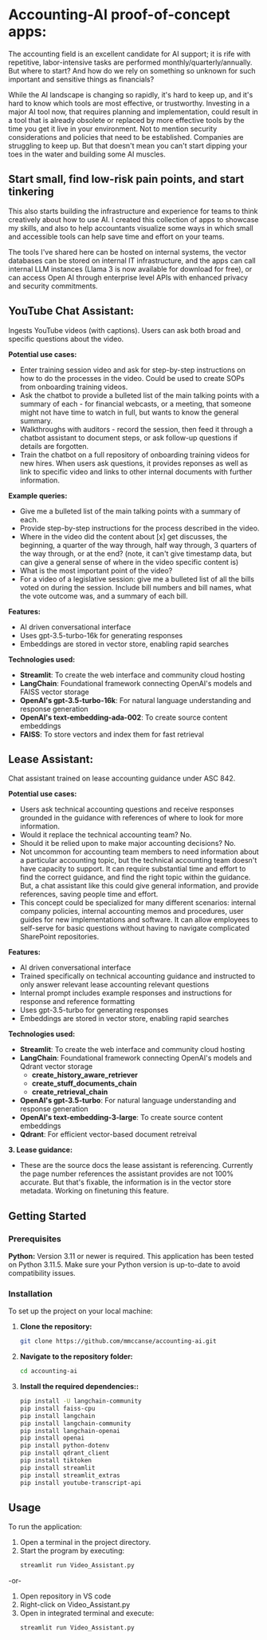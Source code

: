 # **Accounting-AI proof-of-concept apps:**
The accounting field is an excellent candidate for AI support; it is rife with repetitive, labor-intensive tasks are performed monthly/quarterly/annually.  But where to start? And how do we rely on something so unknown for such important and sensitive things as financials?

While the AI landscape is changing so rapidly, it's hard to keep up, and it's hard to know which tools are most effective, or trustworthy. Investing in a major AI tool now, that requires planning and implementation, could result in a tool that is already obsolete or replaced by more effective tools by the time you get it live in your environment. Not to mention security considerations and policies that need to be established.  Companies are struggling to keep up.  But that doesn't mean you can't start dipping your toes in the water and building some AI muscles. 

## **Start small, find low-risk pain points, and start tinkering** 
This also starts building the infrastructure and experience for teams to think creatively about how to use AI. I created this collection of apps to showcase my skills, and also to help accountants visualize some ways in which small and accessible tools can help save time and effort on your teams.  

The tools I've shared here can be hosted on internal systems, the vector databases can be stored on internal IT infrastructure, and the apps can call internal LLM instances (Llama 3 is now available for download for free), or can access Open AI through enterprise level APIs with enhanced privacy and security commitments.  

## **YouTube Chat Assistant:** 
Ingests YouTube videos (with captions). Users can ask both broad and specific questions about the video.

   **Potential use cases:**
   - Enter training session video and ask for step-by-step instructions on how to do the processes in the video. Could be used to create SOPs from onboarding training videos.
   - Ask the chatbot to provide a bulleted list of the main talking points with a summary of each - for financial webcasts, or a meeting, that someone might not have time to watch in full, but wants to know the general summary.
   - Walkthroughs with auditors - record the session, then feed it through a chatbot assistant to document steps, or ask follow-up questions if details are forgotten.
   - Train the chatbot on a full repository of onboarding training videos for new hires.  When users ask questions, it provides reponses as well as link to specific video and links to other internal documents with further information.

  **Example queries:**
   - Give me a bulleted list of the main talking points with a summary of each.
   - Provide step-by-step instructions for the process described in the video.
   - Where in the video did the content about [x] get discusses, the beginning, a quarter of the way through, half way through, 3 quarters of the way through, or at the end? (note, it can't give timestamp data, but can give a general sense of where in the video specific content is)
   - What is the most important point of the video?
   - For a video of a legislative session: give me a bulleted list of all the bills voted on during the session. Include bill numbers and bill names, what the vote outcome was, and a summary of each bill.


**Features:**

 - AI driven conversational interface
 - Uses gpt-3.5-turbo-16k for generating responses
 - Embeddings are stored in vector store, enabling rapid searches

**Technologies used:**
 - **Streamlit**: To create the web interface and community cloud hosting
 - **LangChain**: Foundational framework connecting OpenAI's models and FAISS vector storage
 - **OpenAI's gpt-3.5-turbo-16k**: For natural language understanding and response generation
 - **OpenAI's text-embedding-ada-002**: To create source content embeddings
 - **FAISS**: To store vectors and index them for fast retrieval 

## **Lease Assistant:** 
Chat assistant trained on lease accounting guidance under ASC 842.

   **Potential use cases:**
   - Users ask technical accounting questions and receive responses grounded in the guidance with references of where to look for more information.
   - Would it replace the technical accounting team? No.
   - Should it be relied upon to make major accounting decisions? No.
   - Not uncommon for accounting team members to need information about a particular accounting topic, but the technical accounting team doesn't have capacity to support. It can require substantial time and effort to find the correct guidance, and find the right topic within the guidance. But, a chat assistant like this could give general information, and provide references, saving people time and effort.
   - This concept could be specialized for many different scenarios: internal company policies, internal accounting memos and procedures, user guides for new implementations and software. It can allow employees to self-serve for basic questions without having to navigate complicated SharePoint repositories.

**Features:**

 - AI driven conversational interface
 - Trained specifically on technical accounting guidance and instructed to only answer relevant lease accounting relevant questions
 - Internal prompt includes example responses and instructions for response and reference formatting
 - Uses gpt-3.5-turbo for generating responses
 - Embeddings are stored in vector store, enabling rapid searches

**Technologies used:**
 - **Streamlit**: To create the web interface and community cloud hosting
 - **LangChain**: Foundational framework connecting OpenAI's models and Qdrant vector storage
   - **create_history_aware_retriever**
   - **create_stuff_documents_chain**
   - **create_retrieval_chain**
 - **OpenAI's gpt-3.5-turbo**: For natural language understanding and response generation
 - **OpenAI's text-embedding-3-large**: To create source content embeddings
 - **Qdrant**: For efficient vector-based document retreival

   
**3. Lease guidance:**
   - These are the source docs the lease assistant is referencing. Currently the page number references the assistant provides are not 100% accurate. But that's fixable, the information is in the vector store metadata. Working on finetuning this feature.

## Getting Started

### Prerequisites
**Python:** Version 3.11 or newer is required. This application has been tested on Python 3.11.5. Make sure your Python version is up-to-date to avoid compatibility issues.

### Installation
To set up the project on your local machine:

1. **Clone the repository:**
   ```bash
   git clone https://github.com/mmccanse/accounting-ai.git

2. **Navigate to the repository folder:**
   ```bash
   cd accounting-ai

3. **Install the required dependencies::**
   ```bash
   pip install -U langchain-community
   pip install faiss-cpu
   pip install langchain
   pip install langchain-community
   pip install langchain-openai
   pip install openai
   pip install python-dotenv
   pip install qdrant_client
   pip install tiktoken
   pip install streamlit
   pip install streamlit_extras
   pip install youtube-transcript-api

## Usage

To run the application:

1. Open a terminal in the project directory.
2. Start the program by executing:
   ```bash
   streamlit run Video_Assistant.py
 -or-
1. Open repository in VS code
2. Right-click on Video_Assistant.py
3. Open in integrated terminal and execute:
   ```bash
   streamlit run Video_Assistant.py

